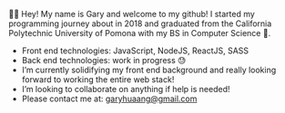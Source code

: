 🙋‍♂️ Hey! My name is Gary and welcome to my github! I started my programming journey about in 2018 and 
graduated from the California Polytechnic University of Pomona with my BS in Computer Science 🏫.
- Front end technologies: JavaScript, NodeJS, ReactJS, SASS
- Back end technologies: work in progress 😓
- I’m currently solidifying my front end background and really looking forward to working the entire web stack!
- I’m looking to collaborate on anything if help is needed!
- Please contact me at: garyhuaang@gmail.com

<!---
garyhuaang/garyhuaang is a ✨ special ✨ repository because its `README.md` (this file) appears on your GitHub profile.
You can click the Preview link to take a look at your changes.
--->

